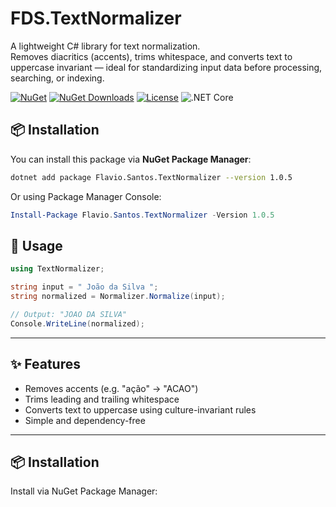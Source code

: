 # FDS.TextNormalizer

A lightweight C# library for text normalization.  
Removes diacritics (accents), trims whitespace, and converts text to uppercase invariant — ideal for standardizing input data before processing, searching, or indexing.

[![NuGet](https://img.shields.io/nuget/v/Flavio.Santos.TextNormalizer.svg)](https://www.nuget.org/packages/Flavio.Santos.TextNormalizer/)
[![NuGet Downloads](https://img.shields.io/nuget/dt/Flavio.Santos.TextNormalizer.svg)](https://www.nuget.org/packages/Flavio.Santos.TextNormalizer/)
[![License](https://img.shields.io/badge/license-MIT-blue.svg)](LICENSE)
![.NET Core](https://img.shields.io/badge/.NET%20Core-8.0-blue?logo=dotnet)

## 📦 Installation

You can install this package via **NuGet Package Manager**:

```sh
dotnet add package Flavio.Santos.TextNormalizer --version 1.0.5
```

Or using Package Manager Console:

```powershell
Install-Package Flavio.Santos.TextNormalizer -Version 1.0.5
```

## 🧪 Usage

```csharp
using TextNormalizer;

string input = " João da Silva ";
string normalized = Normalizer.Normalize(input);

// Output: "JOAO DA SILVA"
Console.WriteLine(normalized);
```

---

## ✨ Features

- Removes accents (e.g. "ação" → "ACAO")
- Trims leading and trailing whitespace
- Converts text to uppercase using culture-invariant rules
- Simple and dependency-free

---

## 📦 Installation

Install via NuGet Package Manager:


